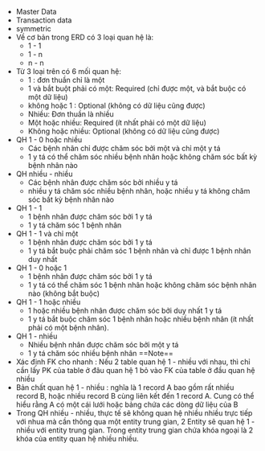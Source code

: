 - Master Data
- Transaction data
- symmetric
- Về cơ bản trong ERD có 3 loại quan hệ là:
	-  1 - 1
	-  1 - n 
	-  n - n
- Từ 3 loại trên có 6 mối quan hệ:
	- 1 : đơn thuần chỉ là một
	- 1 và bắt buột phải có một: Required (chỉ được một, và bắt buộc có một dữ liệu)
	- không hoặc 1 : Optional (không có dữ liệu cũng được)
	- Nhiều: Đơn thuần là nhiều
	- Một hoặc nhiều: Required (ít nhất phải có một dữ liệu)
	- Không hoặc nhiều: Optional (không có dữ liệu cũng được)
- QH 1 - 0 hoặc nhiều
	- Các bệnh nhân chỉ được chăm sóc bởi một và chỉ một y tá
	- 1 y tá có thể chăm sóc nhiều bệnh nhân hoặc không chăm sóc bất kỳ bệnh nhân nào
- QH nhiều - nhiều
	- Các bệnh nhân được chăm sóc bởi nhiều y tá
	- nhiều y tá chăm sóc nhiều bệnh nhân, hoặc nhiều y tá không chăm sóc bất kỳ bệnh nhân nào
- QH 1 - 1
	- 1 bệnh nhân được chăm sóc bởi 1 y tá
	- 1 y tá chăm sóc 1 bệnh nhân
- QH 1 - 1 và chỉ một
	- 1 bệnh nhân được chăm sóc bởi 1 y tá
	- 1 y tá bắt buộc phải chăm sóc 1 bệnh nhân và chỉ được 1 bệnh nhân duy nhất
 - QH 1 - 0 hoặc 1
	 - 1 bệnh nhân được chăm sóc bởi 1 y tá
	 - 1 y tá có thể chăm sóc 1 bệnh nhân hoặc không chăm sóc bệnh nhân nào (không bắt buộc)
- QH  1 - 1 hoặc nhiều
	- 1 hoặc nhiều bệnh nhân được chăm sóc bởi duy nhất 1 y tá
	- 1 y tá bắt buộc chăm sóc 1 bệnh nhân hoặc nhiều bệnh nhân (ít nhất phải có một bệnh nhân).
 - QH 1 - nhiều
	 - Nhiều bệnh nhân được chăm sóc bởi một y tá
	 - 1 y tá chăm sóc nhiều bệnh nhân
==Note==
- Xác định FK cho nhanh : Nếu 2 table quan hệ 1 - nhiều với nhau, thì chỉ cần lấy PK của table ở đâu quan hệ 1 bỏ vào FK của table ở đầu quan hệ nhiều
- Bản chất quan hệ 1 - nhiều : nghĩa là 1 record A bao gồm rất nhiều record B, hoặc nhiều record B cùng liên kết đến 1 record A. Cung có thể hiểu rằng A có một cái lưới hoặc bảng chứa các dòng dữ liệu của B
- Trong QH nhiều - nhiều, thực tế sẽ không quan hệ nhiều nhiều trực tiếp với nhua mà cần thông qua một entity trung gian, 2 Entity sẽ quan hệ 1 - nhiều với entity trung gian. Trong entity trung gian chứa khóa ngoại là 2 khóa của entity quan hệ nhiều nhiều.